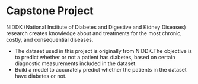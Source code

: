 # Capstone Project
NIDDK (National Institute of Diabetes and Digestive and Kidney Diseases) research creates knowledge about and treatments for the most chronic, costly, and consequential diseases.

* The dataset used in this project is originally from NIDDK.The objective is to predict whether or not a patient has diabetes, based on certain diagnostic measurements included in the dataset.
* Build a model to accurately predict whether the patients in the dataset have diabetes or not.
